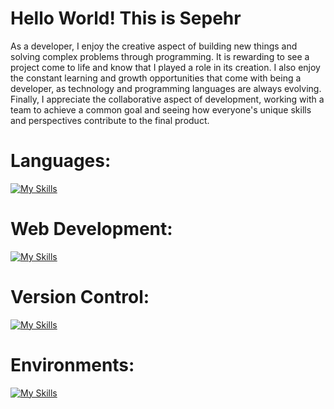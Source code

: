 # Hello World! This is Sepehr
As a developer, I enjoy the creative aspect of building new things and solving complex problems through programming. It is rewarding to see a project come to life and know that I played a role in its creation. I also enjoy the constant learning and growth opportunities that come with being a developer, as technology and programming languages are always evolving. Finally, I appreciate the collaborative aspect of development, working with a team to achieve a common goal and seeing how everyone's unique skills and perspectives contribute to the final product.

# Languages:
[![My Skills](https://skillicons.dev/icons?i=python,java,js,php,ts,cs,cpp,c,bash&theme=light&size=1)](#hi)

# Web Development:
[![My Skills](https://skillicons.dev/icons?i=html,css,nodejs,express,react,flask,django,jquery,dotnet&theme=light)](#hi)

# Version Control:
[![My Skills](https://skillicons.dev/icons?i=git,github,azure&theme=light)](#hi)

# Environments:
[![My Skills](https://skillicons.dev/icons?i=linux&theme=light)](#hi)



